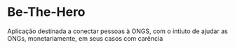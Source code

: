 # Be-The-Hero
Aplicação destinada a conectar pessoas à ONGS, com o intiuto de ajudar as ONGs, monetariamente, em seus casos com carência
